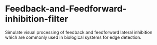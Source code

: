 # Feedback-and-Feedforward-inhibition-filter
Simulate visual processing of feedback and feedforward lateral inhibition which are commonly used in biological systems for edge detection. 
